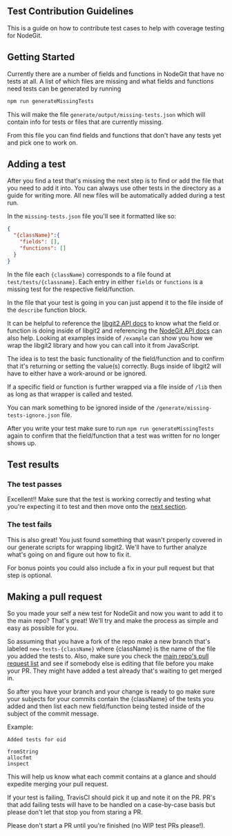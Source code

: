 Test Contribution Guidelines
----------------------------

This is a guide on how to contribute test cases to help with coverage testing for NodeGit.

## Getting Started ##

Currently there are a number of fields and functions in NodeGit that have no tests at all. A list of which files are missing and what fields and functions need tests can be generated by running

``` bash
npm run generateMissingTests
```

This will make the file `generate/output/missing-tests.json` which will contain info for tests or files that are currently missing.

From this file you can find fields and functions that don't have any tests yet and pick one to work on.

## Adding a test ##

After you find a test that's missing the next step is to find or add the file that you need to add it into. You can always use other tests in the directory as a guide for writing more. All new files will be automatically added during a test run.

In the `missing-tests.json` file you'll see it formatted like so:

```json
{
  "{className}":{
    "fields": [],
    "functions": []
  }
}
```

In the file each `{className}` corresponds to a file found at `test/tests/{classname}`. Each entry in either `fields` or `functions` is a missing test for the respective field/function.

In the file that your test is going in you can just append it to the file inside of the `describe` function block.

It can be helpful to reference the [libgit2 API docs](https://libgit2.github.com/libgit2/#v0.21.3) to know what the field or function is doing inside of libgit2 and referencing the [NodeGit API docs](http://www.nodegit.org/) can also help. Looking at examples inside of `/example` can show you how we wrap the libgit2 library and how you can call into it from JavaScript.

The idea is to test the basic functionality of the field/function and to confirm that it's returning or setting the value(s) correctly. Bugs inside of libgit2 will have to either have a work-around or be ignored.

If a specific field or function is further wrapped via a file inside of `/lib` then as long as that wrapper is called and tested.

You can mark something to be ignored inside of the `/generate/missing-tests-ignore.json` file.

After you write your test make sure to run `npm run generateMissingTests` again to confirm that the field/function that a test was written for no longer shows up.

## Test results ##

### The test passes ###

Excellent!! Make sure that the test is working correctly and testing what you're expecting it to test and then move onto the [next section](https://github.com/nodegit/nodegit/tree/master/test#making-a-pull-request).

### The test fails ###

This is also great! You just found something that wasn't properly covered in our generate scripts for wrapping libgit2. We'll have to further analyze what's going on and figure out how to fix it.

For bonus points you could also include a fix in your pull request but that step is optional.

## Making a pull request ##

So you made your self a new test for NodeGit and now you want to add it to the main repo? That's great! We'll try and make the process as simple and easy as possible for you.

So assuming that you have a fork of the repo make a new branch that's labeled `new-tests-{className}` where {className} is the name of the file you added the tests to. Also, make sure you check the [main repo's pull request list](https://github.com/nodegit/nodegit/pulls) and see if somebody else is editing that file before you make your PR. They might have added a test already that's waiting to get merged in.

So after you have your branch and your change is ready to go make sure your subjects for your commits contain the {className} of the tests you added and then list each new field/function being tested inside of the subject of the commit message.

Example:

```
Added tests for oid

fromString
allocfmt
inspect
```

This will help us know what each commit contains at a glance and should expedite merging your pull request.

If your test is failing, TravisCI should pick it up and note it on the PR. PR's that add failing tests will have to be handled on a case-by-case basis but please don't let that stop you from staring a PR.

Please don't start a PR until you're finished (no WIP test PRs please!).

